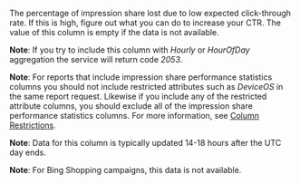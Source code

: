 The percentage of impression share lost due to low expected click-through rate. If this is high, figure out what you can do to increase your CTR. The value of this column is empty if the data is not available.

**Note**: If you try to include this column with *Hourly* or *HourOfDay* aggregation the service will return code *2053*. 

**Note**: For reports that include impression share performance statistics columns you should not include restricted attributes such as *DeviceOS* in the same report request. Likewise if you include any of the restricted attribute columns, you should exclude all of the impression share performance statistics columns. For more information, see [Column Restrictions](http://go.microsoft.com/fwlink/?LinkID=627131).

**Note**: Data for this column is typically updated 14-18 hours after the UTC day ends.

**Note**: For Bing Shopping campaigns, this data is not available.